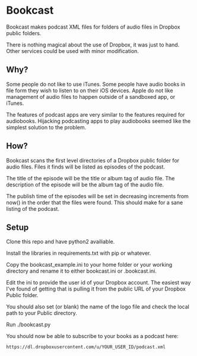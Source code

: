 # Bookcast
Bookcast makes podcast XML files for folders of audio files in Dropbox public folders.

There is nothing magical about the use of Dropbox, it was just to hand. Other services could be used with minor modification.

## Why?
Some people do not like to use iTunes. Some people have audio books in file form they wish to listen to on their iOS devices. Apple do not like management of audio files to happen outside of a sandboxed app, or iTunes.

The features of podcast apps are very similar to the features required for audiobooks. Hijacking podcasting apps to play audiobooks seemed like the simplest solution to the problem.

## How?
Bookcast scans the first level directories of a Dropbox public folder for audio files. Files it finds will be listed as episodes of the podcast.

The title of the episode will be the title or album tag of audio file. The description of the episode will be the album tag of the audio file.

The publish time of the episodes will be set in decreasing increments from now() in the order that the files were found. This should make for a sane listing of the podcast.

## Setup
Clone this repo and have python2 availiable.

Install the libraries in requirements.txt with pip or whatever.

Copy the bookcast_example.ini to your home folder or your working directory and rename it to either bookcast.ini or .bookcast.ini.

Edit the ini to provide the user id of your Dropbox account. The easiest way I've found of getting that is pulling it from the public URL of your Dropbox Public folder.

You should also set (or blank) the name of the logo file and check the local path to your Public directory.

Run ./bookcast.py

You should now be able to subscribe to your books as a podcast here:
    
    https://dl.dropboxusercontent.com/u/YOUR_USER_ID/podcast.xml
